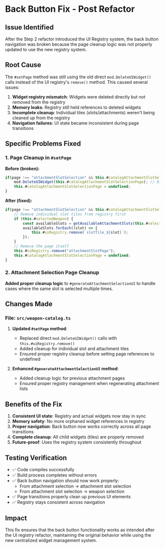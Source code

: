 # Back Button Fix - Post Refactor

## Issue Identified
After the Step 2 refactor introduced the UI Registry system, the back button navigation was broken because the page cleanup logic was not properly updated to use the new registry system.

## Root Cause
The `#setPage` method was still using the old direct `mod.DeleteUIWidget()` calls instead of the UI registry's `remove()` method. This caused several issues:

1. **Widget registry mismatch**: Widgets were deleted directly but not removed from the registry
2. **Memory leaks**: Registry still held references to deleted widgets
3. **Incomplete cleanup**: Individual tiles (slots/attachments) weren't being cleaned up from the registry
4. **Navigation failures**: UI state became inconsistent during page transitions

## Specific Problems Fixed

### 1. Page Cleanup in `#setPage`
**Before (broken):**
```typescript
if(page !== "attachmentSlotSelection" && this.#catalogAttachmentSlotSelectionPage) {
    mod.DeleteUIWidget(this.#catalogAttachmentSlotSelectionPage); // Direct deletion
    this.#catalogAttachmentSlotSelectionPage = undefined;
}
```

**After (fixed):**
```typescript
if(page !== "attachmentSlotSelection" && this.#catalogAttachmentSlotSelectionPage) {
    // Remove individual slot tiles from registry first
    if (this.#selectedWeapon) {
        const availableSlots = getAvailableAttachmentSlots(this.#selectedWeapon.id);
        availableSlots.forEach((slot) => {
            this.#uiRegistry.remove(`slotTile_${slot}`);
        });
    }
    // Remove the page itself
    this.#uiRegistry.remove("attachmentSlotPage");
    this.#catalogAttachmentSlotSelectionPage = undefined;
}
```

### 2. Attachment Selection Page Cleanup
**Added proper cleanup logic** to `#generateAttachmentSelectionUI` to handle cases where the same slot is selected multiple times.

## Changes Made

### File: `src/weapon-catalog.ts`

1. **Updated `#setPage` method**:
   - Replaced direct `mod.DeleteUIWidget()` calls with `this.#uiRegistry.remove()`
   - Added cleanup for individual slot and attachment tiles
   - Ensured proper registry cleanup before setting page references to undefined

2. **Enhanced `#generateAttachmentSelectionUI` method**:
   - Added cleanup logic for previous attachment pages
   - Ensured proper registry management when regenerating attachment lists

## Benefits of the Fix

1. **Consistent UI state**: Registry and actual widgets now stay in sync
2. **Memory safety**: No more orphaned widget references in registry
3. **Proper navigation**: Back button now works correctly across all page transitions
4. **Complete cleanup**: All child widgets (tiles) are properly removed
5. **Future-proof**: Uses the registry system consistently throughout

## Testing Verification

- ✅ Code compiles successfully
- ✅ Build process completes without errors
- ✅ Back button navigation should now work properly:
  - From attachment selection → attachment slot selection
  - From attachment slot selection → weapon selection
- ✅ Page transitions properly clean up previous UI elements
- ✅ Registry stays consistent across navigation

## Impact

This fix ensures that the back button functionality works as intended after the UI registry refactor, maintaining the original behavior while using the new centralized widget management system.